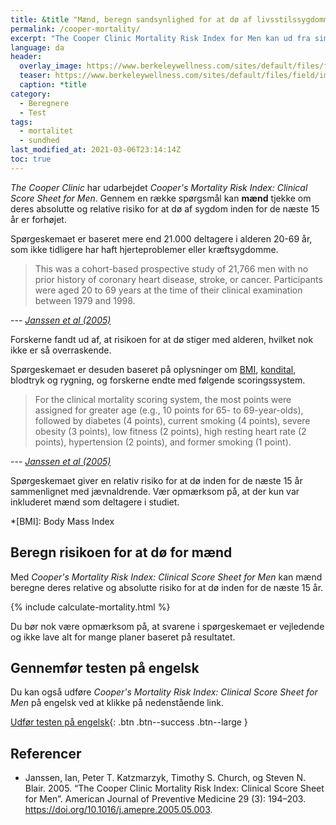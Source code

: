```yaml
---
title: &title "Mænd, beregn sandsynlighed for at dø af livsstilssygdomme"
permalink: /cooper-mortality/
excerpt: "The Cooper Clinic Mortality Risk Index for Men kan ud fra simple parametre beregne mænds relative og absolutte risiko for at dø af livsstilssygdomme inden for 15 år."
language: da
header:
  overlay_image: https://www.berkeleywellness.com/sites/default/files/field/image/waist-measurement-MF_998_380.webp
  teaser: https://www.berkeleywellness.com/sites/default/files/field/image/waist-measurement-MF_998_380.webp
  caption: *title
category:
  - Beregnere
  - Test
tags:
  - mortalitet
  - sundhed
last_modified_at: 2021-03-06T23:14:14Z
toc: true
---
```


_The Cooper Clinic_ har udarbejdet _Cooper's Mortality Risk Index: Clinical Score Sheet for Men_. Gennem en række spørgsmål kan **mænd** tjekke om deres absolutte og relative risiko for at dø af sygdom inden for de næste 15 år er forhøjet.

Spørgeskemaet er baseret mere end 21.000 deltagere i alderen 20-69 år, som ikke tidligere har haft hjerteproblemer eller kræftsygdomme.

> This was a cohort-based prospective study of 21,766 men with no prior history of coronary heart disease, stroke, or cancer. Participants were aged 20 to 69 years at the time of their clinical examination between 1979 and 1998.

--- <cite>[Janssen et al (2005)](https://pubmed.ncbi.nlm.nih.gov/16168868/)</cite>

Forskerne fandt ud af, at risikoen for at dø stiger med alderen, hvilket nok ikke er så overraskende. 

Spørgeskemaet er desuden baseret på oplysninger om [BMI](/bmi/), [kondital](/kondital/), blodtryk og rygning, og forskerne endte med følgende scoringssystem.

> For the clinical mortality scoring system, the most points were assigned for greater age (e.g., 10 points for 65- to 69-year-olds), followed by diabetes (4 points), current smoking (4 points), severe obesity (3 points), low fitness (2 points), high resting heart rate (2 points), hypertension (2 points), and former smoking (1 point).

--- <cite>[Janssen et al (2005)](https://pubmed.ncbi.nlm.nih.gov/16168868/)</cite>

Spørgeskemaet giver en relativ risiko for at dø inden for de næste 15 år sammenlignet med jævnaldrende. Vær opmærksom på, at der kun var inkluderet mænd som deltagere i studiet.

*[BMI]: Body Mass Index

## Beregn risikoen for at dø for mænd

Med _Cooper's Mortality Risk Index: Clinical Score Sheet for Men_ kan mænd beregne deres relative og absolutte risiko for at dø inden for de næste 15 år.

{% include calculate-mortality.html %}

Du bør nok være opmærksom på, at svarene i spørgeskemaet er vejledende og ikke lave alt for mange planer baseret på resultatet.

## Gennemfør testen på engelsk

Du kan også udføre _Cooper's Mortality Risk Index: Clinical Score Sheet for Men_ på engelsk ved at klikke på nedenstående link.

[Udfør testen på engelsk](http://www.health-calc.com/health/9-mortality-risk){: .btn .btn--success .btn--large }

## Referencer

- Janssen, Ian, Peter T. Katzmarzyk, Timothy S. Church, og Steven N. Blair. 2005. “The Cooper Clinic Mortality Risk Index: Clinical Score Sheet for Men”. American Journal of Preventive Medicine 29 (3): 194–203. <https://doi.org/10.1016/j.amepre.2005.05.003>.
